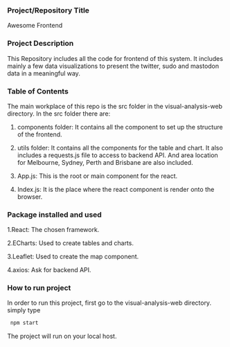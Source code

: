 ### Project/Repository Title

Awesome Frontend

### Project Description

This Repository includes all the code for frontend of this system. It includes mainly a few data visualizations to present the twitter, sudo and mastodon data in a meaningful way.

### Table of Contents

The main workplace of this repo is the src folder in the visual-analysis-web directory. In the src folder there are:

1. components folder: It contains all the component to set up the structure of the frontend.

2. utils folder: It contains all the components for the table and chart. It also includes a requests.js file to access to backend API. 
And area location for Melbourne, Sydney, Perth and Brisbane are also included. 
	
3. App.js: This is the root or main component for the react.

4. Index.js: It is the place where the react component is render onto the browser.

### Package installed and used

1.React: The chosen framework.

2.ECharts: Used to create tables and charts.

3.Leaflet: Used to create the map component.

4.axios: Ask for backend API.

### How to run project
In order to run this project, first go to the visual-analysis-web directory.
simply type 
```bash
 npm start
```
The project will run on your local host. 
